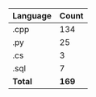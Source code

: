 | Language | Count |
|----------|-------|
| .cpp | 134 |
| .py | 25 |
| .cs | 3 |
| .sql | 7 |
| **Total** | **169** |
